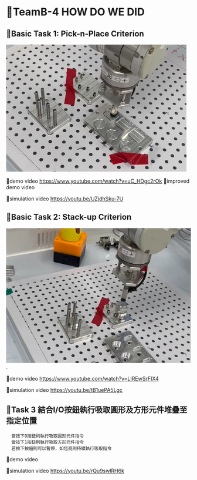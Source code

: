 # 👋TeamB-4 HOW DO WE DID
## 🌱Basic Task 1: Pick-n-Place Criterion
  ![image](https://github.com/gujingde/gujingde/blob/main/%E8%9E%A2%E5%B9%95%E6%93%B7%E5%8F%96%E7%95%AB%E9%9D%A2%202023-11-28%20040012.png)
  
  🔹demo video
    https://www.youtube.com/watch?v=uC_HDgc2rOk
  🔹improved demo video
  
  🔹simulation video
    https://youtu.be/UZjdhSku-7U
    
## 🌱Basic Task 2: Stack-up Criterion
  ![image](https://github.com/Hsin-Tzu-YU/1121robot-b-4/blob/main/%E8%9E%A2%E5%B9%95%E6%93%B7%E5%8F%96%E7%95%AB%E9%9D%A2%202023-11-28%20133143.png).
  
  🔹demo video
    https://www.youtube.com/watch?v=LIREwSrFIX4
    
  🔹simulation video
    https://youtu.be/tB1uePA5Lgc
        
## 🌱Task 3 結合I/O按鈕執行吸取圓形及方形元件堆疊至指定位置
      當按下0按鈕則執行吸取圓形元件指令
      當按下1按鈕則執行吸取方形元件指令
      若按下按鈕則可以暫停，如恆亮則持續執行吸取指令
      
  🔹demo video

  🔹simulation video
    https://youtu.be/rQu9swlRH6k

